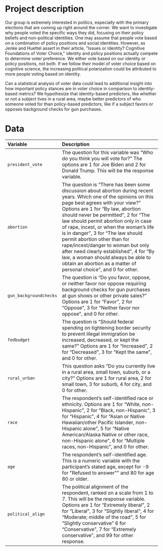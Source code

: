 

# Project description

Our group is extremely interested in politics, especially with the primary elections that are coming up right around the corner. We want to investigate why people voted the specific ways they did, focusing on their policy beliefs and non-political identities. One may assume that people vote based on a combination of policy positions and social identities. However, as Jenke and Huettel assert in their article, "Issues or Identity? Cognitive Foundations of Voter Choice," identity and policy positions actually compete to determine voter preference. We either vote based on our identity or policy positions, not both. If we follow their model of voter choice based on cognitive science, the increasing political polarization could be attributed to more people voting based on identity.

Can a statistical analysis of voter data could lead to additional insight into how important policy stances are in voter choice in comparison to identity-based metrics? We hypothesize that identity-based predictors, like whether or not a subject lives in a rural area, maybe better predictors of who someone voted for than policy-based predictors, like if a subject favors or opposes background checks for gun purchases.

# Data

| Variable  | Description               |
|:----------|:--------------------------|
| `president_vote` | The question for this variable was “Who do you think you will vote for?” The options are 1 for Joe Biden and 2 for Donald Trump. This will be the response variable. |
| `abortion` | The question is “There has been some discussion about abortion during recent years. Which one of the opinions on this page best agrees with your view?” Options are 1 for “By law, abortion should never be permitted”, 2 for “The law should permit abortion only in case of rape, incest, or when the woman’s life is in danger”, 3 for “The law should permit abortion other than for rape/incest/danger to woman but only after need clearly established”, 4 for “By law, a woman should always be able to obtain an abortion as a matter of personal choice”, and 0 for other. |
| `gun_backgroundchecks` | The question is “Do you favor, oppose, or neither favor nor oppose requiring background checks for gun purchases at gun shows or other private sales?” Options are 1 for “Favor”, 2 for “Oppose”, 3 for “Neither favor nor oppose”, and 0 for other. |
| `fedbudget` | The question is “Should federal spending on tightening border security to prevent illegal immigration be increased, decreased, or kept the same?” Options are 1 for “Increased”, 2 for “Decreased”, 3 for “Kept the same”, and 0 for other. |
| `rural_urban` | This question asks “Do you currently live in a rural area, small town, suburb, or a city?” Options are 1 for rural area, 2 for small town, 3 for suburb, 4 for city, and 0 for other. |
| `race` | The respondent’s self-identified race or ethnicity. Options are 1 for “White, non-Hispanic”, 2 for “Black, non-Hispanic”, 3 for “Hispanic”, 4 for “Asian or Native Hawaiian/other Pacific Islander, non-Hispanic alone”, 5 for “Native American/Alaska Native or other race, non-Hispanic alone”, 6 for “Multiple races, non-Hispanic”, and 0 for other. |
| `age` | The respondent’s self-identified age. This is a numeric variable with the participant’s stated age, except for -9 for "Refused to answer"" and 80 for age 80 or older. |
|`political_align` | The political alignment of the respondent, ranked on a scale from 1 to 7. This will be the response variable. Options are 1 for “Extremely liberal”, 2 for “Liberal”, 3 for “Slightly liberal”, 4 for “Moderate; middle of the road”, 5 for “Slightly conservative” 6 for “Conservative”, 7 for “Extremely conservative”, and 99 for other response. |


